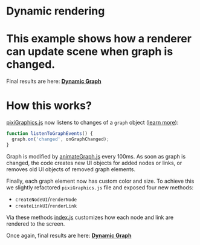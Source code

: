 # Dynamic rendering

This example shows how a renderer can update scene when graph is changed.
=======

Final results are here: **[Dynamic Graph](http://anvaka.github.io/ngraph/examples/pixi.js/05%20-%20Dynamic/)**

# How this works?

[pixiGraphics.js](pixiGraphics.js) now listens to changes of a `graph` object ([learn more](https://github.com/anvaka/ngraph.graph#listening-to-events)):

``` js
function listenToGraphEvents() {
  graph.on('changed', onGraphChanged);
}
```

Graph is modified by [animateGraph.js](lib/animateGraph.js) every 100ms. As soon as graph is changed, the code creates new UI objects for added nodes or links, or removes old UI objects of removed graph elements.

Finally, each graph element now has custom color and size. To achieve this we slightly refactored `pixiGraphics.js` file and exposed four new methods:

* `createNodeUI`/`renderNode`
* `createLinkUI`/`renderLink`

Via these methods [index.js](index.js) customizes how each node and link are rendered to the screen.

Once again, final results are here: **[Dynamic Graph](http://anvaka.github.io/ngraph/examples/pixi.js/05%20-%20Dynamic/)**
